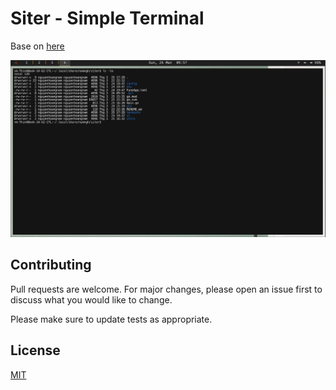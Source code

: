 # Siter - Simple Terminal

Base on [here](https://ishuah.com/2021/03/10/build-a-terminal-emulator-in-100-lines-of-go/)

![ls](https://raw.githubusercontent.com/namngh/assets/main/siter/ls.jpg)

## Contributing

Pull requests are welcome. For major changes,
please open an issue first to discuss what you would like to change.

Please make sure to update tests as appropriate.

## License

[MIT](https://choosealicense.com/licenses/mit)